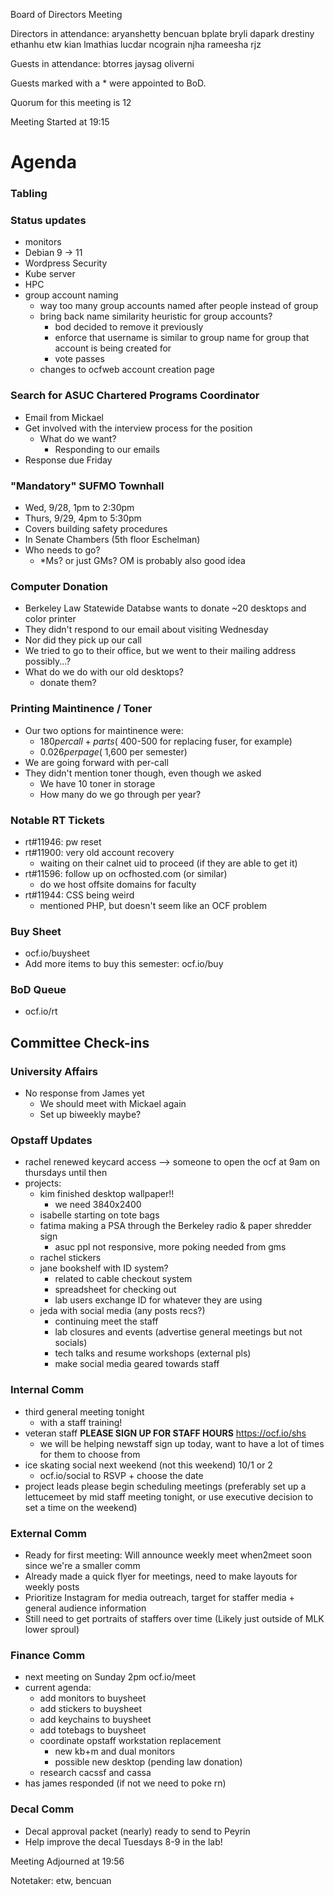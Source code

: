 Board of Directors Meeting

Directors in attendance:
aryanshetty
bencuan
bplate
bryli
dapark
drestiny
ethanhu
etw
kian
lmathias
lucdar
ncograin
njha
rameesha
rjz

Guests in attendance:
btorres
jaysag
oliverni

Guests marked with a * were appointed to BoD.

Quorum for this meeting is 12

Meeting Started at 19:15

# Agenda

### Tabling

### Status updates
- monitors
- Debian 9 -> 11
- Wordpress Security
- Kube server
- HPC
- group account naming
    - way too many group accounts named after people instead of group
    - bring back name similarity heuristic for group accounts?
        - bod decided to remove it previously
		- enforce that username is similar to group name for group that account is being created for
		- vote passes
    - changes to ocfweb account creation page

### Search for ASUC Chartered Programs Coordinator
- Email from Mickael
- Get involved with the interview process for the position
	- What do we want?
		- Responding to our emails
- Response due Friday

### "Mandatory" SUFMO Townhall
- Wed, 9/28, 1pm to 2:30pm
- Thurs, 9/29, 4pm to 5:30pm
- Covers building safety procedures
- In Senate Chambers (5th floor Eschelman)
- Who needs to go? 
    - *Ms? or just GMs? OM is probably also good idea

### Computer Donation
- Berkeley Law Statewide Databse wants to donate ~20 desktops and color printer
- They didn't respond to our email about visiting Wednesday
- Nor did they pick up our call
- We tried to go to their office, but we went to their mailing address possibly...?
- What do we do with our old desktops?
	- donate them?

### Printing Maintinence / Toner
- Our two options for maintinence were:
    - $180 per call + parts (~$400-500 for replacing fuser, for example)
    - $0.026 per page (~$1,600 per semester)
- We are going forward with per-call
- They didn't mention toner though, even though we asked
    - We have 10 toner in storage
    - How many do we go through per year?


### Notable RT Tickets
- rt#11946: pw reset
- rt#11900: very old account recovery
    - waiting on their calnet uid to proceed (if they are able to get it)
- rt#11596: follow up on ocfhosted.com (or similar)
    - do we host offsite domains for faculty
- rt#11944: CSS being weird
    - mentioned PHP, but doesn't seem like an OCF problem

### Buy Sheet
- ocf.io/buysheet
- Add more items to buy this semester: ocf.io/buy


### BoD Queue
- ocf.io/rt

## Committee Check-ins


### University Affairs
- No response from James yet
    - We should meet with Mickael again
    - Set up biweekly maybe?


### Opstaff Updates
- rachel renewed keycard access --> someone to open the ocf at 9am on thursdays until then
- projects: 
    - kim finished desktop wallpaper!!
        - we need 3840x2400
    - isabelle starting on tote bags
    - fatima making a PSA through the Berkeley radio & paper shredder sign
        - asuc ppl not responsive, more poking needed from gms
    - rachel stickers
    - jane bookshelf with ID system?
        - related to cable checkout system
        - spreadsheet for checking out
        - lab users exchange ID for whatever they are using
    - jeda with social media (any posts recs?)
        - continuing meet the staff
        - lab closures and events (advertise general meetings but not socials)
        - tech talks and resume workshops (external pls)
        - make social media geared towards staff

### Internal Comm
- third general meeting tonight
    - with a staff training!
- veteran staff **PLEASE SIGN UP FOR STAFF HOURS** https://ocf.io/shs
    - we will be helping newstaff sign up today, want to have a lot of times for them to choose from
- ice skating social next weekend (not this weekend) 10/1 or 2
    - ocf.io/social to RSVP + choose the date
- project leads please begin scheduling meetings (preferably set up a lettucemeet by mid staff meeting tonight, or use executive decision to set a time on the weekend)

### External Comm
- Ready for first meeting: Will announce weekly meet when2meet soon since we're a smaller comm
- Already made a quick flyer for meetings, need to make layouts for weekly posts
- Prioritize Instagram for media outreach, target for staffer media + general audience information
- Still need to get portraits of staffers over time (Likely just outside of MLK lower sproul)

### Finance Comm
 - next meeting on Sunday 2pm ocf.io/meet
 - current agenda:
     - add monitors to buysheet
     - add stickers to buysheet
     - add keychains to buysheet
     - add totebags to buysheet
     - coordinate opstaff workstation replacement
         - new kb+m and dual monitors
         - possible new desktop (pending law donation)
     - research cacssf and cassa
 - has james responded (if not we need to poke rn)

### Decal Comm
- Decal approval packet (nearly) ready to send to Peyrin
- Help improve the decal Tuesdays 8-9 in the lab!

Meeting Adjourned at 19:56

Notetaker: etw, bencuan
